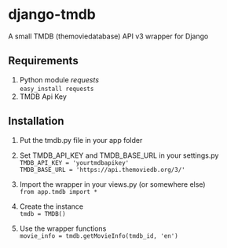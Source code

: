 django-tmdb
===========

A small TMDB (themoviedatabase) API v3 wrapper for Django

## Requirements
1. Python module _requests_  
	`easy_install requests`
2. TMDB Api Key

## Installation
1. Put the tmdb.py file in your app folder

2. Set TMDB_API_KEY and TMDB_BASE_URL in your settings.py  
	`TMDB_API_KEY = 'yourtmdbapikey'`  
	`TMDB_BASE_URL = 'https://api.themoviedb.org/3/'`

3. Import the wrapper in your views.py (or somewhere else)  
	`from app.tmdb import *`

4. Create the instance  
	`tmdb = TMDB()`

5. Use the wrapper functions  
	`movie_info = tmdb.getMovieInfo(tmdb_id, 'en')`